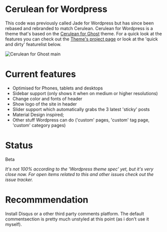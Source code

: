 Cerulean for Wordpress
==================
This code was previously called Jade for Wordpress but has since been rebased and rebranded to match Cerulean. Cerulean for Wordpress is a theme that's based on the [Cerulean for Ghost](https://github.com/boumannm/cerulean-for-ghost) theme. For a quick look at the features you can check out the [Theme's project page](http://michaelboumann.info/collection/#ceruleanwp) or look at the 'quick and dirty' featurelist below.

![Cerulean for Ghost main](https://github.com/boumannm/cerulean-for-wordpress/blob/master/screenshot.png)

# Current features
- Optimised for Phones, tablets and desktops
- Sidebar support (only shows it when on medium or higher resolutions)
- Change color and fonts of header
- Show logo of the site in header
- Slider support which automatically grabs the 3 latest 'sticky' posts
- Material Design inspired;
- Other stuff Wordpress can do ('custom' pages, 'custom' tag page, 'custom' category pages)

# Status
Beta

*It's not 100% according to the 'Wordpress theme spec' yet, but it's very close now. For open items related to this and other issues check out the issue tracker.*

# Recommmendation
Install Disqus or a other third party comments platform. The default commentsection is pretty much unstyled at this point (as i don't use it myself). 
